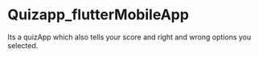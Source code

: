# Quizapp_flutterMobileApp
Its a quizApp which also tells your score and right and wrong options you selected.
